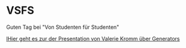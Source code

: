 # VSFS
Guten Tag bei "Von Studenten für Studenten"


<a href="https://htmlpreview.github.io/?https://github.com/boyi01/VSFS/blob/master/Pr%C3%A4sentation_Kromm/pr%C3%A4sentation_kromm_index.html#/">lHier geht es zur der Presentation von Valerie Kromm über Generators</a>
